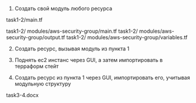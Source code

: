 1) Создать свой модуль любого ресурса

task1-2/main.tf

task1-2/ modules/aws-security-group/main.tf
task1-2/ modules/aws-security-group/output.tf
task1-2/ modules/aws-security-group/variables.tf


2) Создать ресурс, вызывая модуль из пункта 1


3) Поднять ec2 инстанс через GUI, а затем импортировать в терраформ стейт

4) Создать ресурс из пункта 1 через GUI, импортировать его, учитывая модульную структуру

task3-4.docx

